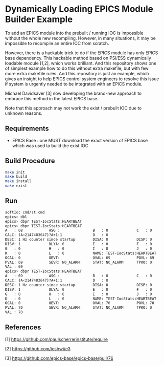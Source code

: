 # Dynamically Loading EPICS Module Builder Example

To add an EPICS module into the prebuilt / running IOC is impossible without the whole new recompiling. However, in many situations, it may be impossible to recompile an entire IOC from scratch.  

However, there is a hackable trick to do if the EPICS module has only EPICS base dependency. This hackable method based on PSI/ESS dynamically loadable module [1,2], which works brilliant. And this repository shows one of simplest example how to do this without extra makefile, but with few more extra makefile rules. And this repository is just an example, which gives an insight to help EPICS control system engineers to resolve this issue if system is urgently needed to be integrated with an EPICS module.

Michael Davidsaver [3] now developing the brand-new approach to embrace this method in the latest EPICS base.

Note that this approach may not work the exist / prebuilt IOC due to unknown reasons.

## Requirements

* EPICS Base : one MUST download the exact version of EPICS base which was used to build the exist IOC

## Build Procedure

```bash
make init
make build
make install
make exist
```

## Run

```bash
softIoc cmd/st.cmd
epics> dbl
epics> dbpr TEST-IocStats:HEARTBEAT
epics> dbpr TEST-IocStats:HEARTBEAT
A   : 68            ASG :               B   : 0             C   : 0
CALC: (A<2147483647)?A+1:1              D   : 0
DESC: 1 Hz counter since startup        DISA: 0             DISP: 0
DISV: 1             DLYA: 0             E   : 0             F   : 0
G   : 0             H   : 0             I   : 0             J   : 0
K   : 0             L   : 0             NAME: TEST-IocStats:HEARTBEAT
OCAL: 0             OEVT:               OVAL: 69            POVL: 69
PVAL: 69            SEVR: NO_ALARM      STAT: NO_ALARM      TPRO: 0
VAL : 69
epics> dbpr TEST-IocStats:HEARTBEAT
A   : 69            ASG :               B   : 0             C   : 0
CALC: (A<2147483647)?A+1:1              D   : 0
DESC: 1 Hz counter since startup        DISA: 0             DISP: 0
DISV: 1             DLYA: 0             E   : 0             F   : 0
G   : 0             H   : 0             I   : 0             J   : 0
K   : 0             L   : 0             NAME: TEST-IocStats:HEARTBEAT
OCAL: 0             OEVT:               OVAL: 70            POVL: 70
PVAL: 70            SEVR: NO_ALARM      STAT: NO_ALARM      TPRO: 0
VAL : 70  
```

## References

[1] <https://github.com/paulscherrerinstitute/require>

[2] <https://github.com/icshwi/e3>

[3] <https://github.com/epics-base/epics-base/pull/76>
